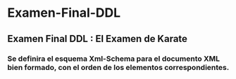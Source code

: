 # Examen-Final-DDL

## Examen Final DDL : El Examen de Karate

### Se definira el esquema Xml-Schema para el documento XML bien formado, con el orden de los elementos correspondientes.